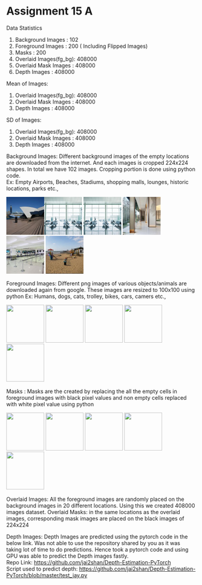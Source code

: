 # Assignment 15 A

Data Statistics
1) Background Images	 : 102
2) Foreground Images     : 200 ( Including Flipped Images)
3) Masks				 : 200
4) Overlaid Images(fg_bg): 408000
5) Overlaid Mask Images  : 408000
6) Depth Images			 : 408000

Mean of Images:
1) Overlaid Images(fg_bg): 408000
2) Overlaid Mask Images  : 408000
3) Depth Images			 : 408000


SD of Images:
1) Overlaid Images(fg_bg): 408000
2) Overlaid Mask Images  : 408000
3) Depth Images			 : 408000


Background Images: Different background images of the empty locations are downloaded from the internet. And each images is cropped 224x224 shapes. In total we have 102 images. Cropping portion is done using python code.               
Ex: Empty Airports, Beaches, Stadiums, shopping malls, lounges, historic locations, parks etc.,                  

<img src="RM_Images\bg\bg001.jpg" style="height: 100px; width:100px;"/><img src="RM_Images\bg\bg002.jpg" style="height: 100px; width:100px;"/>
<img src="RM_Images\bg\bg002.jpg" style="height: 100px; width:100px;"/>
<img src="RM_Images\bg\bg003.jpg" style="height: 100px; width:100px;"/>
<img src="RM_Images\bg\bg004.jpg" style="height: 100px; width:100px;"/>
<img src="RM_Images\bg\bg005.jpg" style="height: 100px; width:100px;"/>

Foreground Images: Different png images of various objects/animals are downloaded again from google. These images are resized to 100x100 using python
Ex: Humans, dogs, cats, trolley, bikes, cars, camers etc.,

<img src="RM_Images\fg\fg002.jpg" style="height: 100px; width:100px;"/>
<img src="RM_Images\fg\fg024.jpg" style="height: 100px; width:100px;"/>
<img src="RM_Images\fg\fg033.jpg" style="height: 100px; width:100px;"/>
<img src="RM_Images\fg\fg057.jpg" style="height: 100px; width:100px;"/>
<img src="RM_Images\fg\fg153.jpg" style="height: 100px; width:100px;"/>

Masks : Masks are the created by replacing the all the empty cells in foreground images with black pixel values and non empty cells replaced with white pixel value using python

<img src="RM_Images\masks\mk001.jpg" style="height: 100px; width:100px;"/>
<img src="RM_Images\masks\mk005.jpg" style="height: 100px; width:100px;"/>
<img src="RM_Images\masks\mk020.jpg" style="height: 100px; width:100px;"/>
<img src="RM_Images\masks\mk041.jpg" style="height: 100px; width:100px;"/>
<img src="RM_Images\masks\mk054.jpg" style="height: 100px; width:100px;"/>

Overlaid Images: All the foreground images are randomly placed on the background images in 20 different locations. Using this we created 408000 images dataset.
Overlaid Masks: in the same locations as the overlaid images, corresponding mask images are placed on the black images of 224x224

Depth Images: Depth Images are predicted using the pytorch code in the below link. Was not able to use the repository shared by you as it was taking lot of time to do predictions. Hence took a pytorch code and using GPU was able to predict the Depth images fastly.                
Repo Link: https://github.com/jai2shan/Depth-Estimation-PyTorch             
Script used to predict depth: https://github.com/jai2shan/Depth-Estimation-PyTorch/blob/master/test_jay.py                       

